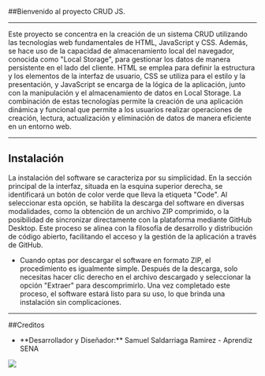 ##Bienvenido al proyecto CRUD JS.


------------

Este proyecto se concentra en la creación de un sistema CRUD utilizando las tecnologías web fundamentales de HTML, JavaScript y CSS. Además, se hace uso de la capacidad de almacenamiento local del navegador, conocida como "Local Storage", para gestionar los datos de manera persistente en el lado del cliente. HTML se emplea para definir la estructura y los elementos de la interfaz de usuario, CSS se utiliza para el estilo y la presentación, y JavaScript se encarga de la lógica de la aplicación, junto con la manipulación y el almacenamiento de datos en Local Storage. La combinación de estas tecnologías permite la creación de una aplicación dinámica y funcional que permite a los usuarios realizar operaciones de creación, lectura, actualización y eliminación de datos de manera eficiente en un entorno web.


------------

## Instalación

La instalación del software se caracteriza por su simplicidad. En la sección principal de la interfaz, situada en la esquina superior derecha, se identificará un botón de color verde que lleva la etiqueta "Code". Al seleccionar esta opción, se habilita la descarga del software en diversas modalidades, como la obtención de un archivo ZIP comprimido, o la posibilidad de sincronizar directamente con la plataforma mediante GitHub Desktop. Este proceso se alinea con la filosofía de desarrollo y distribución de código abierto, facilitando el acceso y la gestión de la aplicación a través de GitHub.

<ul>
  <li>Cuando optas por descargar el software en formato ZIP, el procedimiento es igualmente simple. Después de la descarga, solo necesitas hacer clic derecho en el archivo descargado y seleccionar la opción "Extraer" para descomprimirlo. Una vez completado este proceso, el software estará listo para su uso, lo que brinda una instalación sin complicaciones.
  </li>
</ul>


------------

##Creditos
<ul>
  <li>**Desarrollador y Diseñador:** Samuel Saldarriaga Ramirez - Aprendiz SENA</li>
</ul>

![](https://o.remove.bg/downloads/0fd3a290-357c-431e-9a18-f310b3281b65/pngtree-web-development-blue-gradient-concept-icon-programming-logo-software-vector-png-image_12735498-removebg-preview.png)
